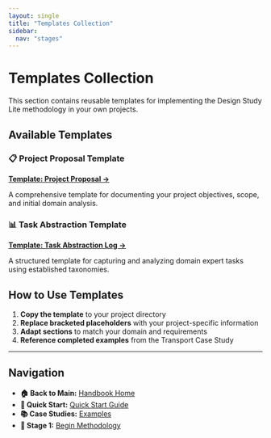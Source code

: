 ```yaml
---
layout: single
title: "Templates Collection"
sidebar:
  nav: "stages"
---
```


# Templates Collection

This section contains reusable templates for implementing the Design Study Lite methodology in your own projects.

## Available Templates

### 📋 Project Proposal Template
**[Template: Project Proposal →](Template-Project-Proposal)**

A comprehensive template for documenting your project objectives, scope, and initial domain analysis.

### 📊 Task Abstraction Template  
**[Template: Task Abstraction Log →](Template-Task-Abstraction-Log)**

A structured template for capturing and analyzing domain expert tasks using established taxonomies.

## How to Use Templates

1. **Copy the template** to your project directory
2. **Replace bracketed placeholders** with your project-specific information
3. **Adapt sections** to match your domain and requirements
4. **Reference completed examples** from the Transport Case Study

---

## Navigation
- **🏠 Back to Main:** [Handbook Home](../)
- **🚀 Quick Start:** [Quick Start Guide](../QUICK-START-GUIDE)
- **📚 Case Studies:** [Examples](../Training-Materials/Case-Studies/)
- **🎯 Stage 1:** [Begin Methodology](../Stage-1-Abstract-Phase/)
